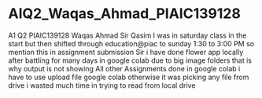 # AIQ2_Waqas_Ahmad_PIAIC139128
A1 Q2 PIAIC139128 Waqas Ahmad Sir Qasim
I was in saturday class in the start but then shifted through education@piac to sunday 1:30 to 3:00 PM so mention this in assignment submission
Sir i have done flower app locally after battling for many days in google colab due to big image folders that is why output is not showing
All other Assignments done in google colab
i have to use upload file google colab otherwise it was picking any file from drive i wasted much time in trying to read from local drive

